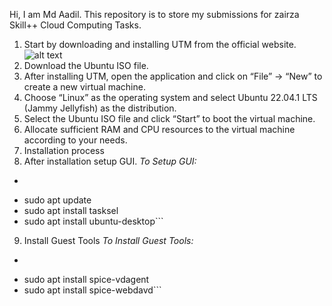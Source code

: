 Hi, I am Md Aadil. This repository is to store my submissions for zairza Skill++ Cloud Computing Tasks.

1. Start by downloading and installing UTM from the official website.
![alt text]("week0/1.jpg")
2. Download the Ubuntu ISO file. 
3. After installing UTM, open the application and click on “File” -> “New” to create a new virtual machine.	
4. Choose “Linux” as the operating system and select Ubuntu 22.04.1 LTS (Jammy Jellyfish) as the distribution.	
5. Select the Ubuntu ISO file and click “Start” to boot the virtual machine.
6. Allocate sufficient RAM and CPU resources to the virtual machine according to your needs.
7. Installation process
8. After installation setup GUI.
  *To Setup GUI:*
* ```bash
* sudo apt update
* sudo apt install tasksel
* sudo apt install ubuntu-desktop```
 
9. Install Guest Tools      *To Install Guest Tools:*
*  ```bash
* sudo apt install spice-vdagent
* sudo apt install spice-webdavd```
